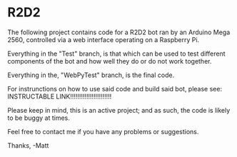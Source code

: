 # R2D2
The following project contains code for a R2D2 bot ran by an Arduino 
Mega 2560, controlled via a web interface operating on a Raspberry Pi.

Everything in the "Test" branch, is that which can be used to test 
different components of the bot and how well they do or do not work 
together.

Everything in the, "WebPyTest" branch, is the final code.

For instrunctions on how to use said code and build said bot, 
please see:
            INSTRUCTABLE LINK!!!!!!!!!!!!!!!!!!!!!!!
            
Please keep in mind, this is an active project; and as such, the code 
is likely to be buggy at times.

Feel free to contact me if you have any problems or suggestions.

Thanks,
-Matt
